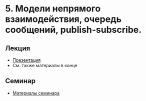 # 5. Модели непрямого взаимодействия, очередь сообщений, publish-subscribe.

## Лекция

- [Презентация](05-indirect.pdf)
- См. также материалы в конце

## Семинар

- [Материалы семинара](seminar/readme.md)
